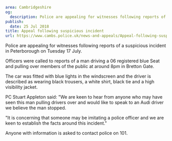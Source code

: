 ```yaml
area: Cambridgeshire
og:
  description: Police are appealing for witnesses following reports of a suspicious incident in Peterborough on Tuesday 17 July.
publish:
  date: 25 Jul 2018
title: Appeal following suspicious incident
url: https://www.cambs.police.uk/news-and-appeals/Appeal-following-suspicious-incident-Bretton
```

Police are appealing for witnesses following reports of a suspicious incident in Peterborough on Tuesday 17 July.

​Officers were called to reports of a man driving a 06 registered blue Seat and pulling over members of the public at around 8pm in Bretton Gate.

The car was fitted with blue lights in the windscreen and the driver is described as wearing black trousers, a white shirt, black tie and a high visibility jacket.

PC Stuart Appleton said: "We are keen to hear from anyone who may have seen this man pulling drivers over and would like to speak to an Audi driver we believe the man stopped.

"It is concerning that someone may be imitating a police officer and we are keen to establish the facts around this incident."

Anyone with information is asked to contact police on 101.
